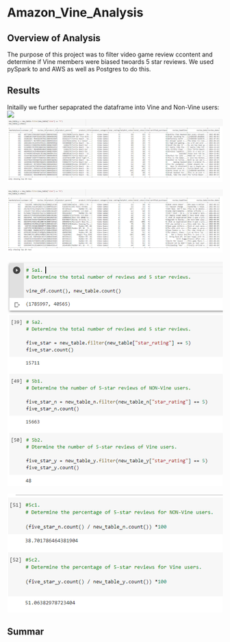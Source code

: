 # Amazon_Vine_Analysis



## Overview of Analysis 

The purpose of this project was to filter video game review ccontent and determine if Vine members were biased twoards 5 star reviews. We used pySpark to and AWS as well as Postgres to do this. 

## Results

Initailly we further sepaprated the dataframe into Vine and Non-Vine users:
![](https://github.com/Mikeblanchard/Amazon_Vine_Analysis/blob/main/Resources/Chal_16.png%20.png)![](https://github.com/Mikeblanchard/Amazon_Vine_Analysis/blob/main/Resources/Chal_16-5.png%20.png)


![](https://github.com/Mikeblanchard/Amazon_Vine_Analysis/blob/main/Resources/Chal_16-2.png%20.png)

![](https://github.com/Mikeblanchard/Amazon_Vine_Analysis/blob/main/Resources/Chal_16-3.png%20.png)

![](https://github.com/Mikeblanchard/Amazon_Vine_Analysis/blob/main/Resources/Chal_16-4.png%20.png)


## Summar

